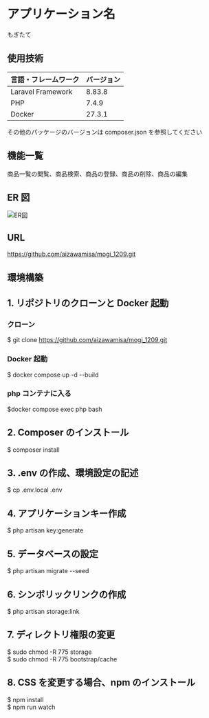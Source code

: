 <div id="top"></div>

# アプリケーション名

もぎたて

## 使用技術

| 言語・フレームワーク | バージョン |
| -------------------- | ---------- |
| Laravel Framework    | 8.83.8     |
| PHP                  | 7.4.9      |
| Docker               | 27.3.1     |

その他のパッケージのバージョンは composer.json を参照してください

## 機能一覧

商品一覧の閲覧、商品検索、商品の登録、商品の削除、商品の編集

## ER 図

![ER図](https://github.com/aizawamisa/mogi_1209/raw/main/drawio.png)

## URL

https://github.com/aizawamisa/mogi_1209.git

## 環境構築

## 1. リポジトリのクローンと Docker 起動

### クローン

$ git clone https://github.com/aizawamisa/mogi_1209.git

### Docker 起動

$ docker compose up -d --build

### php コンテナに入る

$docker compose exec php bash

## 2. Composer のインストール

$ composer install

## 3. .env の作成、環境設定の記述

$ cp .env.local .env

## 4. アプリケーションキー作成

$ php artisan key:generate

## 5. データベースの設定

$ php artisan migrate --seed

## 6. シンボリックリンクの作成

$ php artisan storage:link

## 7. ディレクトリ権限の変更

$ sudo chmod -R 775 storage  
$ sudo chmod -R 775 bootstrap/cache

## 8. CSS を変更する場合、npm のインストール

$ npm install  
$ npm run watch
